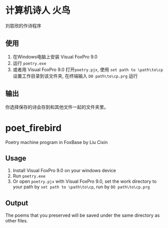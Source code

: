 # 计算机诗人 火鸟

刘慈欣的作诗程序

## 使用

1. 在Windows电脑上安装 Visual FoxPro 9.0
2. 运行 `poetry.exe`
3. 或者用 Visual FoxPro 9.0 打开`poetry.pjx`, 使用 `set path to \path\to\cp` 设置工作目录到该文件夹, 在终端输入 `DO path\to\cp.prg` 运行

## 输出

你选择保存的诗会存到和其他文件一起的文件夹里。


# poet_firebird

Poetry machine program in FoxBase by Liu Cixin

## Usage

1. Install Visual FoxPro 9.0 on your windows device
2. Run `poetry.exe`
3. Or open `poetry.pjx` with Visual FoxPro 9.0, set the work directory to your path by `set path to \path\to\cp`, run by `DO path\to\cp.prg`

## Output

The poems that you preserved will be saved under the same directory as other files.

